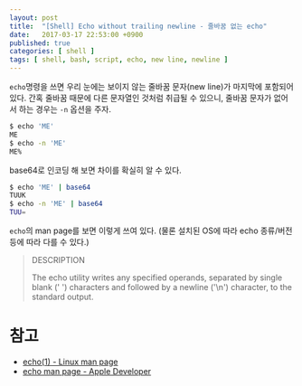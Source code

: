 ```yaml
---
layout: post
title:  "[Shell] Echo without trailing newline - 줄바꿈 없는 echo"
date:   2017-03-17 22:53:00 +0900
published: true
categories: [ shell ]
tags: [ shell, bash, script, echo, new line, newline ]
---
```


`echo`명령을 쓰면 우리 눈에는 보이지 않는 줄바꿈 문자(new line)가 마지막에 포함되어 있다. 간혹 줄바꿈 때문에 다른 문자열인 것처럼 취급될 수 있으니, 줄바꿈 문자가 없어서 하는 경우는 `-n` 옵션을 주자.

```bash
$ echo 'ME'
ME
$ echo -n 'ME'
ME%
```

base64로 인코딩 해 보면 차이를 확실히 알 수 있다.

```bash
$ echo 'ME' | base64
TUUK
$ echo -n 'ME' | base64
TUU=
```

`echo`의 man page를 보면 이렇게 쓰여 있다. (물론 설치된 OS에 따라 echo 종류/버전 등에 따라 다를 수 있다.)

> DESCRIPTION
>
> The echo utility writes any specified operands, separated by single blank (' ') characters and followed by a newline ('\n') character, to the standard output.

# 참고
- [echo(1) - Linux man page](https://linux.die.net/man/1/echo)
- [echo man page - Apple Developer](https://developer.apple.com/legacy/library/documentation/Darwin/Reference/ManPages/man1/echo.1.html)
